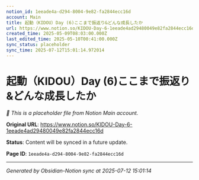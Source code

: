 ```yaml
---
notion_id: 1eeade4a-d294-8004-9e82-fa2844ecc16d
account: Main
title: 起動（KIDOU）Day (6)ここまで振返り&どんな成長したか
url: https://www.notion.so/KIDOU-Day-6-1eeade4ad29480049e82fa2844ecc16d
created_time: 2025-05-09T08:03:00.000Z
last_edited_time: 2025-05-10T00:41:00.000Z
sync_status: placeholder
sync_time: 2025-07-12T15:01:14.972014
---
```


# 起動（KIDOU）Day (6)ここまで振返り&どんな成長したか

*🔄 This is a placeholder file from Notion Main account.*

**Original URL**: https://www.notion.so/KIDOU-Day-6-1eeade4ad29480049e82fa2844ecc16d

**Status**: Content will be synced in a future update.

**Page ID**: `1eeade4a-d294-8004-9e82-fa2844ecc16d`

---

*Generated by Obsidian-Notion sync at 2025-07-12 15:01:14*

